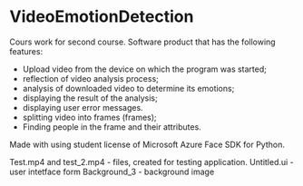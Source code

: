 # VideoEmotionDetection
Cours work for second course. 
Software product that has the following features:
- Upload video from the device on which the program was started;
- reflection of video analysis process;
- analysis of downloaded video to determine its emotions;
- displaying the result of the analysis;
- displaying user error messages.
- splitting video into frames (frames);
- Finding people in the frame and their attributes.

Made with using student license of Microsoft Azure Face SDK for Python.

Test.mp4 and test_2.mp4 - files, created for testing application.
Untitled.ui - user intetface form
Background_3 - background image
